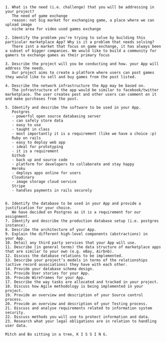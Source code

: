     1. What is the need (i.e. challenge) that you will be addressing in your project?
       The need of game exchange 
       reason: not big market for exchanging game, a place where we can upload image 
       niche area for video used games exchange
       
    2. Identify the problem you’re trying to solve by building this particular marketplace App? Why is it a problem that needs solving?
       There isnt a market that focus on game exchange, it has always been a subset of bigger companies. We would like to build a community for gamers to exchange games as their primary focus
       
    3. Describe the project will you be conducting and how. your App will address the needs.
       Our project aims to create a platform where users can post games they would like to sell and buy games from the post listed. 
       
    4. Describe the network infrastructure the App may be based on.
       The infrastructure of the app would be similar to facebook/twitter marketplace. The user creates post and other users can comment on it and make purchases from the post. 
       
    5. Identify and describe the software to be used in your App.
       Postgres 
       - powerful open source databasing server
       - can safely store data
       - easy to use 
       - taught in class
       - most importantly it is a requirement (like we have a choice :p)
       Ruby on rails
       - easy to deploy web app
       - ideal for prototyping
       - it is a requirement
       Github
       - back up and source code
       - platform for developers to collaborate and stay happy
       Heroku
       - deploys apps online for users
       Cloudinary
       - image storage cloud service 
       Stripe
       - handles payments in rails securely 
       
       
    6. Identify the database to be used in your App and provide a justification for your choice.
       We have decided on Postgres as it is a requirement for our assignment.
    7. Identify and describe the production database setup (i.e. postgres instance).
    8. Describe the architecture of your App.
    9. Explain the different high-level components (abstractions) in your App.
    10. Detail any third party services that your App will use.
    11. Describe (in general terms) the data structure of marketplace apps that are similar to your own (e.g. eBay, Airbnb).
    12. Discuss the database relations to be implemented.
    13. Describe your project’s models in terms of the relationships (active record associations) they have with each other.
    14. Provide your database schema design.
    15. Provide User stories for your App.
    16. Provide Wireframes for your App.
    17. Describe the way tasks are allocated and tracked in your project.
    18. Discuss how Agile methodology is being implemented in your project.
    19. Provide an overview and description of your Source control process.
    20. Provide an overview and description of your Testing process.
    21. Discuss and analyse requirements related to information system security.
    22. Discuss methods you will use to protect information and data.
    23. Research what your legal obligations are in relation to handling user data.

    Mitch and Bo sitting in a tree, K I S S I N G.
